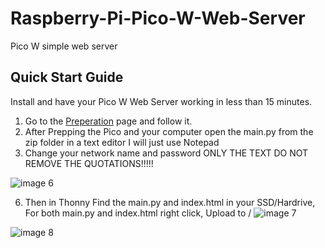 # Raspberry-Pi-Pico-W-Web-Server
Pico W simple web server 

## Quick Start Guide
Install and have your Pico W Web Server working in less than 15 minutes.

1. Go to the [Preperation](https://github.com/Master629/Raspberry-Pi-Pico-W-Web-Server/blob/main/Preparing%20your%20Pico%20and%20computer.md) page and follow it.
2. After Prepping the Pico and your computer open the main.py from the zip folder in a text editor I will just use Notepad
3. Change your network name and password ONLY THE TEXT DO NOT REMOVE THE QUOTATIONS!!!!!
   

![image 6](https://github.com/Master629/Raspberry-Pi-Pico-W-Web-Server/assets/125476463/138503cb-94b2-476d-893b-efb747bbd379)


6. Then in Thonny Find the main.py and index.html in your SSD/Hardrive, For both main.py and index.html right click, Upload to /
![image 7](https://github.com/Master629/Raspberry-Pi-Pico-W-Web-Server/assets/125476463/e888156a-a227-44c8-939d-62f73c74896b)




![image 8](https://github.com/Master629/Raspberry-Pi-Pico-W-Web-Server/assets/125476463/e4377c6f-c6fc-4bb0-b242-e9326a6862d9)
